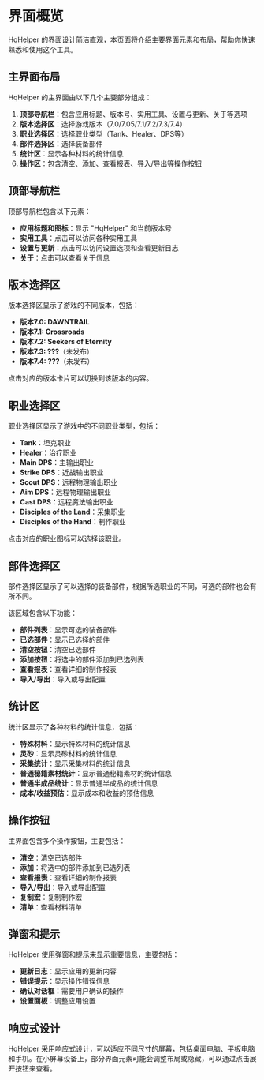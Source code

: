 # 界面概览

HqHelper 的界面设计简洁直观，本页面将介绍主要界面元素和布局，帮助你快速熟悉和使用这个工具。

## 主界面布局

HqHelper 的主界面由以下几个主要部分组成：

1. **顶部导航栏**：包含应用标题、版本号、实用工具、设置与更新、关于等选项
2. **版本选择区**：选择游戏版本（7.0/7.05/7.1/7.2/7.3/7.4）
3. **职业选择区**：选择职业类型（Tank、Healer、DPS等）
4. **部件选择区**：选择装备部件
5. **统计区**：显示各种材料的统计信息
6. **操作区**：包含清空、添加、查看报表、导入/导出等操作按钮

## 顶部导航栏

顶部导航栏包含以下元素：

- **应用标题和图标**：显示 "HqHelper" 和当前版本号
- **实用工具**：点击可以访问各种实用工具
- **设置与更新**：点击可以访问设置选项和查看更新日志
- **关于**：点击可以查看关于信息

## 版本选择区

版本选择区显示了游戏的不同版本，包括：

- **版本7.0: DAWNTRAIL**
- **版本7.1: Crossroads**
- **版本7.2: Seekers of Eternity**
- **版本7.3: ???**（未发布）
- **版本7.4: ???**（未发布）

点击对应的版本卡片可以切换到该版本的内容。

## 职业选择区

职业选择区显示了游戏中的不同职业类型，包括：

- **Tank**：坦克职业
- **Healer**：治疗职业
- **Main DPS**：主输出职业
- **Strike DPS**：近战输出职业
- **Scout DPS**：远程物理输出职业
- **Aim DPS**：远程物理输出职业
- **Cast DPS**：远程魔法输出职业
- **Disciples of the Land**：采集职业
- **Disciples of the Hand**：制作职业

点击对应的职业图标可以选择该职业。

## 部件选择区

部件选择区显示了可以选择的装备部件，根据所选职业的不同，可选的部件也会有所不同。

该区域包含以下功能：

- **部件列表**：显示可选的装备部件
- **已选部件**：显示已选择的部件
- **清空按钮**：清空已选部件
- **添加按钮**：将选中的部件添加到已选列表
- **查看报表**：查看详细的制作报表
- **导入/导出**：导入或导出配置

## 统计区

统计区显示了各种材料的统计信息，包括：

- **特殊材料**：显示特殊材料的统计信息
- **灵砂**：显示灵砂材料的统计信息
- **采集统计**：显示采集材料的统计信息
- **普通秘籍素材统计**：显示普通秘籍素材的统计信息
- **普通半成品统计**：显示普通半成品的统计信息
- **成本/收益预估**：显示成本和收益的预估信息

## 操作按钮

主界面包含多个操作按钮，主要包括：

- **清空**：清空已选部件
- **添加**：将选中的部件添加到已选列表
- **查看报表**：查看详细的制作报表
- **导入/导出**：导入或导出配置
- **复制宏**：复制制作宏
- **清单**：查看材料清单

## 弹窗和提示

HqHelper 使用弹窗和提示来显示重要信息，主要包括：

- **更新日志**：显示应用的更新内容
- **错误提示**：显示操作错误信息
- **确认对话框**：需要用户确认的操作
- **设置面板**：调整应用设置

## 响应式设计

HqHelper 采用响应式设计，可以适应不同尺寸的屏幕，包括桌面电脑、平板电脑和手机。在小屏幕设备上，部分界面元素可能会调整布局或隐藏，可以通过点击展开按钮来查看。

